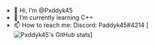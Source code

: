 - 👋 Hi, I’m @Pxddyk45
- 🌱 I’m currently learning C++
- 📫 How to reach me: Discord: Paddyk45#4214
[![Pxddyk45's GitHub stats](https://github-readme-stats.vercel.app/api?username=pxddyk45)]
